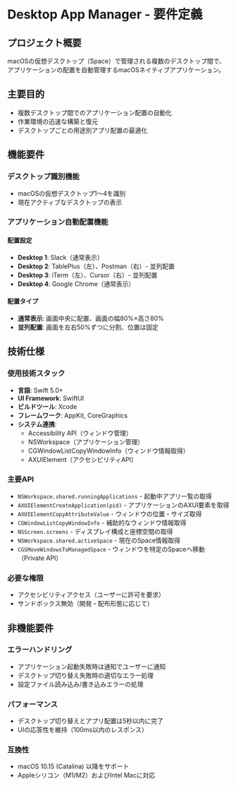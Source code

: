 # Desktop App Manager - 要件定義

## プロジェクト概要
macOSの仮想デスクトップ（Space）で管理される複数のデスクトップ間で、アプリケーションの配置を自動管理するmacOSネイティブアプリケーション。

## 主要目的
- 複数デスクトップ間でのアプリケーション配置の自動化
- 作業環境の迅速な構築と復元  
- デスクトップごとの用途別アプリ配置の最適化

## 機能要件

### デスクトップ識別機能
- macOSの仮想デスクトップ1〜4を識別
- 現在アクティブなデスクトップの表示

### アプリケーション自動配置機能

#### 配置設定
- **Desktop 1**: Slack（通常表示）
- **Desktop 2**: TablePlus（左）、Postman（右）- 並列配置
- **Desktop 3**: iTerm（左）、Cursor（右）- 並列配置  
- **Desktop 4**: Google Chrome（通常表示）

#### 配置タイプ
- **通常表示**: 画面中央に配置、画面の幅80%×高さ80%
- **並列配置**: 画面を左右50%ずつに分割、位置は固定

## 技術仕様

### 使用技術スタック
- **言語**: Swift 5.0+
- **UI Framework**: SwiftUI
- **ビルドツール**: Xcode
- **フレームワーク**: AppKit, CoreGraphics
- **システム連携**:
  - Accessibility API（ウィンドウ管理）
  - NSWorkspace（アプリケーション管理）
  - CGWindowListCopyWindowInfo（ウィンドウ情報取得）
  - AXUIElement（アクセシビリティAPI）

### 主要API
- `NSWorkspace.shared.runningApplications` - 起動中アプリ一覧の取得
- `AXUIElementCreateApplication(pid)` - アプリケーションのAXUI要素を取得
- `AXUIElementCopyAttributeValue` - ウィンドウの位置・サイズ取得
- `CGWindowListCopyWindowInfo` - 補助的なウィンドウ情報取得
- `NSScreen.screens` - ディスプレイ構成と座標空間の取得
- `NSWorkspace.shared.activeSpace` - 現在のSpace情報取得
- `CGSMoveWindowsToManagedSpace` - ウィンドウを特定のSpaceへ移動（Private API）

### 必要な権限
- アクセシビリティアクセス（ユーザーに許可を要求）
- サンドボックス無効（開発・配布形態に応じて）

## 非機能要件

### エラーハンドリング
- アプリケーション起動失敗時は通知でユーザーに通知
- デスクトップ切り替え失敗時の適切なエラー処理
- 設定ファイル読み込み/書き込みエラーの処理

### パフォーマンス
- デスクトップ切り替えとアプリ配置は5秒以内に完了
- UIの応答性を維持（100ms以内のレスポンス）

### 互換性
- macOS 10.15 (Catalina) 以降をサポート
- Appleシリコン（M1/M2）およびIntel Macに対応